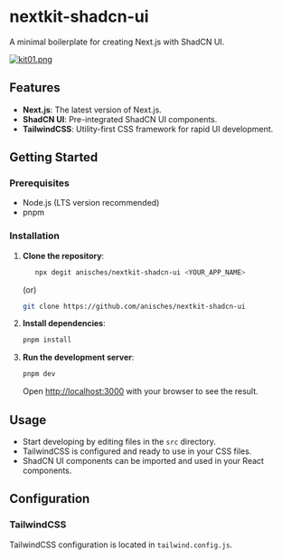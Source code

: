 #  nextkit-shadcn-ui 

A minimal boilerplate for creating Next.js  with ShadCN UI.


[![kit01.png](https://i.postimg.cc/P5GmSQXM/kit01.png)](https://postimg.cc/kBc648tV)

## Features

- **Next.js**: The latest version of Next.js.
- **ShadCN UI**: Pre-integrated ShadCN UI components.
- **TailwindCSS**: Utility-first CSS framework for rapid UI development.

## Getting Started

### Prerequisites

- Node.js (LTS version recommended)
- pnpm

### Installation

1. **Clone the repository**:

   ```bash 
      npx degit anisches/nextkit-shadcn-ui <YOUR_APP_NAME>   
    ```
   (or)
   
    ```bash
    git clone https://github.com/anisches/nextkit-shadcn-ui
    ```

3. **Install dependencies**:

    ```bash
    pnpm install
    ```

4. **Run the development server**:

    ```bash
    pnpm dev
    ```

    Open [http://localhost:3000](http://localhost:3000) with your browser to see the result.

## Usage

- Start developing by editing files in the `src` directory.
- TailwindCSS is configured and ready to use in your CSS files.
- ShadCN UI components can be imported and used in your React components.

## Configuration

### TailwindCSS

TailwindCSS configuration is located in `tailwind.config.js`.


